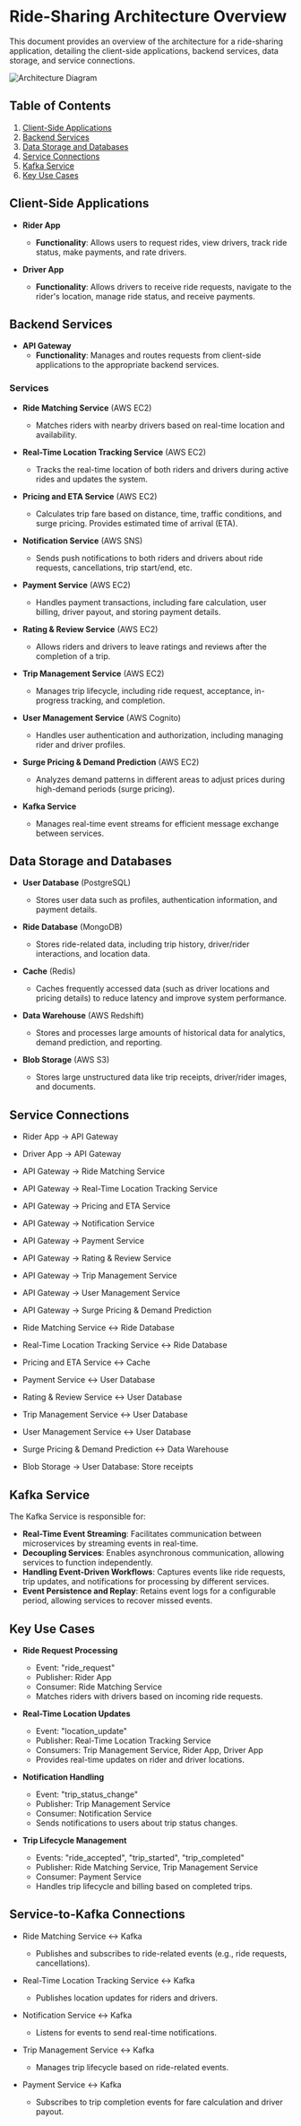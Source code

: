 # Ride-Sharing Architecture Overview

This document provides an overview of the architecture for a ride-sharing application, detailing the client-side applications, backend services, data storage, and service connections.

![Architecture Diagram](image/ride-sharing-system.png)

## Table of Contents
1. [Client-Side Applications](#client-side-applications)
2. [Backend Services](#backend-services)
3. [Data Storage and Databases](#data-storage-and-databases)
4. [Service Connections](#service-connections)
5. [Kafka Service](#kafka-service)
6. [Key Use Cases](#key-use-cases)

## Client-Side Applications

- **Rider App**
  - **Functionality**: Allows users to request rides, view drivers, track ride status, make payments, and rate drivers.

- **Driver App**
  - **Functionality**: Allows drivers to receive ride requests, navigate to the rider's location, manage ride status, and receive payments.

## Backend Services

- **API Gateway**
  - **Functionality**: Manages and routes requests from client-side applications to the appropriate backend services.

### Services
- **Ride Matching Service** (AWS EC2)
  - Matches riders with nearby drivers based on real-time location and availability.

- **Real-Time Location Tracking Service** (AWS EC2)
  - Tracks the real-time location of both riders and drivers during active rides and updates the system.

- **Pricing and ETA Service** (AWS EC2)
  - Calculates trip fare based on distance, time, traffic conditions, and surge pricing. Provides estimated time of arrival (ETA).

- **Notification Service** (AWS SNS)
  - Sends push notifications to both riders and drivers about ride requests, cancellations, trip start/end, etc.

- **Payment Service** (AWS EC2)
  - Handles payment transactions, including fare calculation, user billing, driver payout, and storing payment details.

- **Rating & Review Service** (AWS EC2)
  - Allows riders and drivers to leave ratings and reviews after the completion of a trip.

- **Trip Management Service** (AWS EC2)
  - Manages trip lifecycle, including ride request, acceptance, in-progress tracking, and completion.

- **User Management Service** (AWS Cognito)
  - Handles user authentication and authorization, including managing rider and driver profiles.

- **Surge Pricing & Demand Prediction** (AWS EC2)
  - Analyzes demand patterns in different areas to adjust prices during high-demand periods (surge pricing).

- **Kafka Service**
  - Manages real-time event streams for efficient message exchange between services.

## Data Storage and Databases

- **User Database** (PostgreSQL)
  - Stores user data such as profiles, authentication information, and payment details.

- **Ride Database** (MongoDB)
  - Stores ride-related data, including trip history, driver/rider interactions, and location data.

- **Cache** (Redis)
  - Caches frequently accessed data (such as driver locations and pricing details) to reduce latency and improve system performance.

- **Data Warehouse** (AWS Redshift)
  - Stores and processes large amounts of historical data for analytics, demand prediction, and reporting.

- **Blob Storage** (AWS S3)
  - Stores large unstructured data like trip receipts, driver/rider images, and documents.

## Service Connections

- Rider App → API Gateway
- Driver App → API Gateway

- API Gateway → Ride Matching Service
- API Gateway → Real-Time Location Tracking Service
- API Gateway → Pricing and ETA Service
- API Gateway → Notification Service
- API Gateway → Payment Service
- API Gateway → Rating & Review Service
- API Gateway → Trip Management Service
- API Gateway → User Management Service
- API Gateway → Surge Pricing & Demand Prediction

- Ride Matching Service ↔ Ride Database
- Real-Time Location Tracking Service ↔ Ride Database
- Pricing and ETA Service ↔ Cache
- Payment Service ↔ User Database
- Rating & Review Service ↔ User Database
- Trip Management Service ↔ User Database
- User Management Service ↔ User Database
- Surge Pricing & Demand Prediction ↔ Data Warehouse
- Blob Storage → User Database: Store receipts

## Kafka Service

The Kafka Service is responsible for:

- **Real-Time Event Streaming**: Facilitates communication between microservices by streaming events in real-time.
- **Decoupling Services**: Enables asynchronous communication, allowing services to function independently.
- **Handling Event-Driven Workflows**: Captures events like ride requests, trip updates, and notifications for processing by different services.
- **Event Persistence and Replay**: Retains event logs for a configurable period, allowing services to recover missed events.

## Key Use Cases

- **Ride Request Processing**
  - Event: "ride_request"
  - Publisher: Rider App
  - Consumer: Ride Matching Service
  - Matches riders with drivers based on incoming ride requests.

- **Real-Time Location Updates**
  - Event: "location_update"
  - Publisher: Real-Time Location Tracking Service
  - Consumers: Trip Management Service, Rider App, Driver App
  - Provides real-time updates on rider and driver locations.

- **Notification Handling**
  - Event: "trip_status_change"
  - Publisher: Trip Management Service
  - Consumer: Notification Service
  - Sends notifications to users about trip status changes.

- **Trip Lifecycle Management**
  - Events: "ride_accepted", "trip_started", "trip_completed"
  - Publisher: Ride Matching Service, Trip Management Service
  - Consumer: Payment Service
  - Handles trip lifecycle and billing based on completed trips.

## Service-to-Kafka Connections

- Ride Matching Service ↔ Kafka
  - Publishes and subscribes to ride-related events (e.g., ride requests, cancellations).

- Real-Time Location Tracking Service ↔ Kafka
  - Publishes location updates for riders and drivers.

- Notification Service ↔ Kafka
  - Listens for events to send real-time notifications.

- Trip Management Service ↔ Kafka
  - Manages trip lifecycle based on ride-related events.

- Payment Service ↔ Kafka
  - Subscribes to trip completion events for fare calculation and driver payout.
